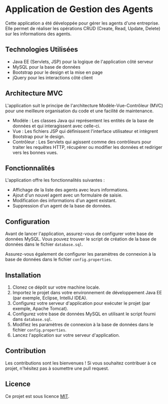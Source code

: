 # Application de Gestion des Agents

Cette application a été développée pour gérer les agents d'une entreprise. Elle permet de réaliser les opérations CRUD (Create, Read, Update, Delete) sur les informations des agents.

## Technologies Utilisées

- Java EE (Servlets, JSP) pour la logique de l'application côté serveur
- MySQL pour la base de données
- Bootstrap pour le design et la mise en page
- jQuery pour les interactions côté client

## Architecture MVC

L'application suit le principe de l'architecture Modèle-Vue-Contrôleur (MVC) pour une meilleure organisation du code et une facilité de maintenance.

- Modèle : Les classes Java qui représentent les entités de la base de données et qui interagissent avec celle-ci.
- Vue : Les fichiers JSP qui définissent l'interface utilisateur et intègrent Bootstrap pour le design.
- Contrôleur : Les Servlets qui agissent comme des contrôleurs pour traiter les requêtes HTTP, récupérer ou modifier les données et rediriger vers les bonnes vues.

## Fonctionnalités

L'application offre les fonctionnalités suivantes :

- Affichage de la liste des agents avec leurs informations.
- Ajout d'un nouvel agent avec un formulaire de saisie.
- Modification des informations d'un agent existant.
- Suppression d'un agent de la base de données.

## Configuration

Avant de lancer l'application, assurez-vous de configurer votre base de données MySQL. Vous pouvez trouver le script de création de la base de données dans le fichier `database.sql`.

Assurez-vous également de configurer les paramètres de connexion à la base de données dans le fichier `config.properties`.

## Installation

1. Clonez ce dépôt sur votre machine locale.
2. Importez le projet dans votre environnement de développement Java EE (par exemple, Eclipse, IntelliJ IDEA).
3. Configurez votre serveur d'application pour exécuter le projet (par exemple, Apache Tomcat).
4. Configurez votre base de données MySQL en utilisant le script fourni dans `database.sql`.
5. Modifiez les paramètres de connexion à la base de données dans le fichier `config.properties`.
6. Lancez l'application sur votre serveur d'application.

## Contribution

Les contributions sont les bienvenues ! Si vous souhaitez contribuer à ce projet, n'hésitez pas à soumettre une pull request.

## Licence

Ce projet est sous licence [MIT](LICENSE).

